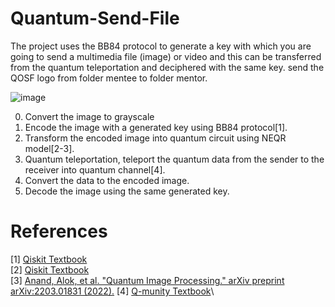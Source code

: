 # Quantum-Send-File
The project uses the BB84 protocol to generate a key with which you are going to send a multimedia file (image) or video and this can be transferred from the quantum teleportation and deciphered with the same key. send the QOSF logo from folder mentee to folder mentor.

![image](https://user-images.githubusercontent.com/78730355/193431624-101ae1e1-2c33-4d39-bd71-d944d5cdfb01.png)

0.  Convert the image to grayscale
1.	Encode the image with a generated key using BB84 protocol[1]. 
2.	Transform the encoded image into quantum circuit using NEQR model[2-3]. 
3.	Quantum teleportation, teleport the quantum data from the sender to the receiver into quantum channel[4].
4.	Convert the data to the encoded image.
5.	Decode the image using the same generated key.
# References
[1] [Qiskit Textbook](https://qiskit.org/textbook/ch-applications/image-processing-frqi-neqr.html#Novel-Enhanced-Quantum-Representation-(NEQR)-for-Digital-Images)\
[2] [Qiskit Textbook](https://qiskit.org/textbook/ch-applications/image-processing-frqi-neqr.html#Novel-Enhanced-Quantum-Representation-(NEQR)-for-Digital-Images)\
[3] [Anand, Alok, et al. "Quantum Image Processing." arXiv preprint arXiv:2203.01831 (2022).](https://arxiv.org/pdf/2203.01831.pdf)
[4] [Q-munity Textbook](https://qiskit.org/textbook/ch-applications/image-processing-frqi-neqr.html#Novel-Enhanced-Quantum-Representation-(NEQR)-for-Digital-Images)\

